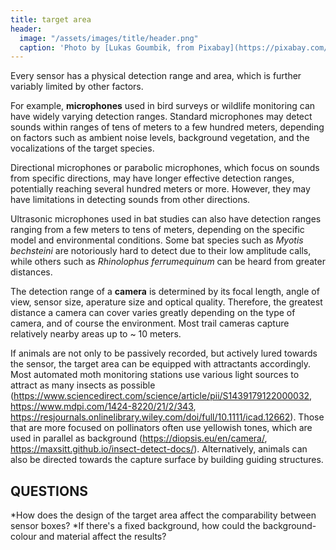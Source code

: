 ```yaml
---
title: target area
header:
  image: "/assets/images/title/header.png"
  caption: 'Photo by [Lukas Goumbik, from Pixabay](https://pixabay.com/de/users/goumbik-3752482/?utm_source=link-attribution&utm_medium=referral&utm_campaign=image&utm_content=2055522){:target="_blank"}'
---
```


Every sensor has a physical detection range and area, which is further variably limited by other factors. 

For example, **microphones** used in bird surveys or wildlife monitoring can have widely varying detection ranges. Standard microphones may detect sounds within ranges of tens of meters to a few hundred meters, depending on factors such as ambient noise levels, background vegetation, and the vocalizations of the target species.

Directional microphones or parabolic microphones, which focus on sounds from specific directions, may have longer effective detection ranges, potentially reaching several hundred meters or more. However, they may have limitations in detecting sounds from other directions.

Ultrasonic microphones used in bat studies can also have detection ranges ranging from a few meters to tens of meters, depending on the specific model and environmental conditions. Some bat species such as *Myotis bechsteini* are notoriously hard to detect due to their low amplitude calls, while others such as *Rhinolophus ferrumequinum* can be heard from greater distances.

The detection range of a **camera** is determined by its focal length, angle of view, sensor size, aperature size and optical quality.  Therefore, the greatest distance a camera can cover varies greatly depending on the type of camera, and of course the environment. Most trail cameras capture relatively nearby areas up to ~ 10 meters.

If animals are not only to be passively recorded, but actively lured towards the sensor, the target area can be equipped with attractants accordingly. Most automated moth monitoring stations use various light sources to attract as many insects as possible (https://www.sciencedirect.com/science/article/pii/S1439179122000032, https://www.mdpi.com/1424-8220/21/2/343, https://resjournals.onlinelibrary.wiley.com/doi/full/10.1111/icad.12662). Those that are more focused on pollinators often use yellowish tones, which are used in parallel as background (https://diopsis.eu/en/camera/, https://maxsitt.github.io/insect-detect-docs/). Alternatively, animals can also be directed towards the capture surface by building guiding structures.

## QUESTIONS ##
*How does the design of the target area affect the comparability between sensor boxes? 
*If there's a fixed background, how could the background-colour and material affect the results?